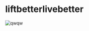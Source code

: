 # liftbetterlivebetter
![qwqw](https://user-images.githubusercontent.com/111756399/228547031-60fe64f1-f8e5-4edd-bba2-13211659e35d.JPG)
